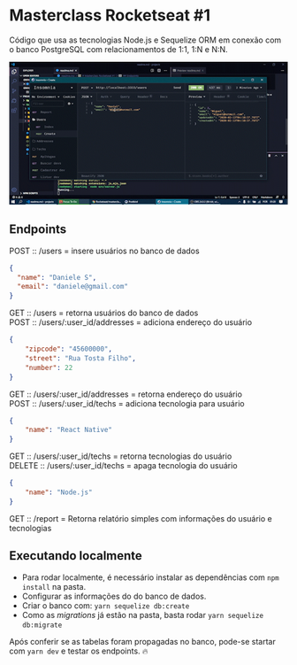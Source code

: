 # Masterclass Rocketseat #1

Código que usa as tecnologias Node.js e Sequelize ORM em conexão com o banco PostgreSQL com relacionamentos de 1:1, 1:N e N:N.


![gif](src/assets/images/gif.gif)

## Endpoints
POST :: /users = insere usuários no banco de dados
```json
{
  "name": "Daniele S",
  "email": "daniele@gmail.com"
}
```
GET :: /users = retorna usuários do banco de dados  
POST :: /users/:user_id/addresses = adiciona endereço do usuário
```json
{
	"zipcode": "45600000",
	"street": "Rua Tosta Filho",
	"number": 22
}
```
GET :: /users/:user_id/addresses = retorna endereço do usuário  
POST :: /users/:user_id/techs = adiciona tecnologia para usuário
```json
{
	"name": "React Native"
}
```
GET :: /users/:user_id/techs = retorna tecnologias do usuário  
DELETE :: /users/:user_id/techs = apaga tecnologia do usuário
```json
{
	"name": "Node.js"
}
```
GET :: /report = Retorna relatório simples com informações do usuário e tecnologias

## Executando localmente
- Para rodar localmente, é necessário instalar as dependências com `npm install` na pasta.  
- Configurar as informações do do banco de dados.  
- Criar o banco com: `yarn sequelize db:create`
- Como as *migrations* já estão na pasta, basta rodar `yarn sequelize db:migrate`

Após conferir se as tabelas foram propagadas no banco, pode-se startar com `yarn dev` e testar os endpoints. :fire: